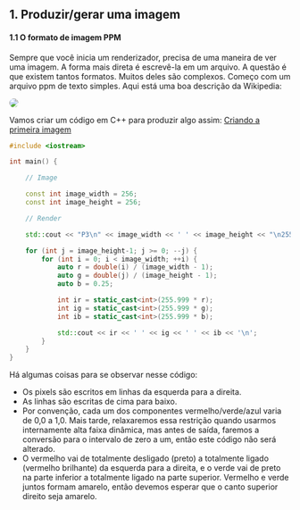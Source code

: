 ## 1. Produzir/gerar uma imagem

#### 1.1 O formato de imagem PPM

Sempre que você inicia um renderizador, precisa de uma maneira de ver uma imagem. A forma mais direta é escrevê-la em um arquivo. A questão é que existem tantos formatos. Muitos deles são complexos. Começo com um arquivo ppm de texto simples. Aqui está uma boa descrição da Wikipedia:

<img style="border-radius:50px;" src="https://raytracing.github.io/images/fig-1.01-ppm.jpg">

Vamos criar um código em C++ para produzir algo assim:
 [Criando a primeira imagem](https://github.com/jonhpaul5/Ray_Tracing_in_One_Weekend/blob/master/Output%20an%20Image/ppmExemple.cpp)
```cpp
#include <iostream>

int main() {

    // Image

    const int image_width = 256;
    const int image_height = 256;

    // Render

    std::cout << "P3\n" << image_width << ' ' << image_height << "\n255\n";

    for (int j = image_height-1; j >= 0; --j) {
        for (int i = 0; i < image_width; ++i) {
            auto r = double(i) / (image_width - 1);
            auto g = double(j) / (image_height - 1);
            auto b = 0.25;

            int ir = static_cast<int>(255.999 * r);
            int ig = static_cast<int>(255.999 * g);
            int ib = static_cast<int>(255.999 * b);

            std::cout << ir << ' ' << ig << ' ' << ib << '\n';
        }
    }
}
```
Há algumas coisas para se observar nesse código:

- Os pixels são escritos em linhas da esquerda para a direita.
- As linhas são escritas de cima para baixo.
- Por convenção, cada um dos componentes vermelho/verde/azul varia de 0,0 a 1,0. Mais tarde, relaxaremos essa restrição quando usarmos internamente alta faixa dinâmica, mas antes de saída, faremos a conversão para o intervalo de zero a um, então este código não será alterado.
- O vermelho vai de totalmente desligado (preto) a totalmente ligado (vermelho brilhante) da esquerda para a direita, e o verde vai de preto na parte inferior a totalmente ligado na parte superior. Vermelho e verde juntos formam amarelo, então devemos esperar que o canto superior direito seja amarelo.
